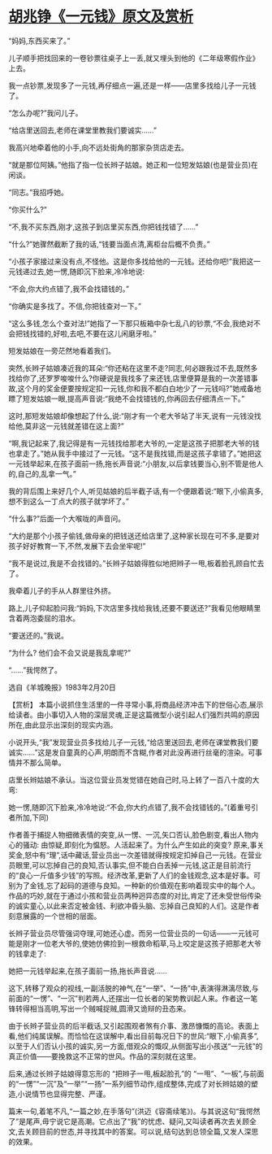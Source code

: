 # [胡兆铮《一元钱》原文及赏析](https://www.vrrw.net/wx/15133.html)

“妈妈,东西买来了。”

儿子顺手把找回来的一卷钞票往桌子上一丢,就又埋头到他的《二年级寒假作业》上去。

我一点钞票,发现多了一元钱,再仔细点一遍,还是一样——店里多找给儿子一元钱了。

“怎么办呢?”我问儿子。

“给店里送回去,老师在课堂里教我们要诚实……”

我高兴地牵着他的小手,向不远处街角的那家杂货店走去。

“就是那位阿姨。”他指了指一位长辫子姑娘。她正和一位短发姑娘(也是营业员)在闲谈。

“同志。”我招呼她。

“你买什么?”

“不,我不买东西,刚才,这孩子到店里买东西,你把钱找错了……”

“什么?”她骤然截断了我的话,“钱要当面点清,离柜台后概不负责。”

“小孩子家接过来没有点,不怪他。这是你多找给他的一元钱。还给你吧!”我把这一元钱递过去,她一愣,随即沉下脸来,冷冷地说:

“不会,你大约点错了,我不会找错钱的。”

“你确实是多找了。不信,你把钱查对一下。”

“这么多钱,怎么个查对法!”她指了一下那只板箱中杂七乱八的钞票,“不会,我绝对不会把钱找错的,好啦,去吧,不要在这儿闲磨牙啦。”

短发姑娘在一旁茫然地看着我们。

突然,长辫子姑娘凑近我的耳朵:“你还粘在这里不走?同志,何必跟我过不去,既然多找给你了,还罗罗唆唆什么?你硬说是我找多了来还钱,店里便算是我的一次差错事故,这个月的奖金便要按规定扣一元钱,你和我不都白白地少了一元钱吗?”她戒备地瞟了短发姑娘一眼,提高声音说:“我绝不会找错钱的,你再回去仔细清点一下。”

这时,那短发姑娘却像想起了什么,说:“刚才有一个老大爷站了半天,说有一元钱没找给他,莫非这一元钱就差错在这上面?”

“啊,我记起来了,我记得是有一元钱找给那老大爷的,一定是这孩子把那老大爷的钱也拿走了。”她从我手中接过了一元钱。“这不是我找错,而是这孩子拿错了。”她把这一元钱举起来,在孩子面前一扬,拖长声音说:“小朋友,以后拿钱要当心,别不管是他人的,自己的,乱拿一气。”

我的背后围上来好几个人,听见姑娘的后半截子话,有一个便跟着说:“眼下,小偷真多,想不到这么一丁点大的孩子就学坏了。”

“什么事?”后面一个大喉咙的声音问。

“大约是那个小孩子偷钱,做母亲的把钱送还给店里了,这种家长现在可不多,是要对孩子好好教育一下,不然,发展下去会坐牢呢!”

“我不是说过,我是不会找错的。”长辫子姑娘得胜似地把辫子一甩,板着脸孔顾自忙去了。

我牵着儿子的手从人群里往外挤。

路上,儿子仰起脸问我:“妈妈,下次店里多找给我钱,还要不要送还?”我看见他眼睛里含着两泡委屈的泪水。

“要送还的。”我说。

“为什么? 他们会不会又说是我乱拿呢?”

“……”我愕然了。

选自《羊城晚报》1983年2月20日



【赏析】 本篇小说抓住生活里的一件寻常小事,将商品经济冲击下的世俗心态,展示给读者。由小事切入人物的深层灵魂,正是这篇微型小说引起人们强烈共鸣的原因所在,由此显示出深刻的现实内涵。

小说开头,“我”发现营业员多找给儿子一元钱,“给店里送回去,老师在课堂教我们要诚实……”这是发自童真的心声,明朗而不含糊,作者对此没再进行丝毫的渲染。可事情并不那么简单。

店里长辫姑娘不承认。当这位营业员发觉错在她自己时,马上转了一百八十度的大弯:

她一愣,随即沉下脸来,冷冷地说:“不会,你大约点错了,我不会找错钱的。”(着重号引者所加,下同)

作者善于捕捉人物细微表情的突变,从一愣、一沉,矢口否认,脸色剧变,看出人物内心的骚动: 由惊疑,即刻化为愠怒。人活起来了。为什么产生如此的突变? 原来,事关奖金,怒中有“理”,话中藏话,营业员出一次差错就得按规定扣掉自己一元钱。在营业员眼里,可以忘掉自己的良知,否认事实,但不能白白丢掉一元钱,这正是目前流行的“良心一斤值多少钱”的写照。经济改革,更新了人们的金钱观念,这本是好事。可别为了金钱,忘了起码的道德与良知。一种新的价值观在影响着现实中的每个人。作品的巧妙,就在于通过小孩和营业员两种迥异态度的对比,肯定了还未受世俗传染的诚实童心,以此来否定被金钱、利欲冲昏头脑、忘掉自己良知的人们。这是作者刻意展露的一个世相的层面。

长辫子营业员尽管强词夺理,可她还心虚。而另一位营业员的一句话——一元钱可能是刚才一位老大爷的,使她仿佛捡到一根救命稻草,马上咬定是这孩子把那老大爷的钱拿走了:

她把一元钱举起来,在孩子面前一扬,拖长声音说……

这下,转移了观众的视线,一副活脱的神气,在“一举”、“一扬”中,表演得淋漓尽致,与前面的“一愣”、“一沉”判若两人,还摆出一位长者的架势教训起人来。作者这一笔锋转得相当高明,写出一个贼喊捉贼,圆滑又诡辩的丑态来。

由于长辫子营业员的后半截话,又引起围观者煞有介事、激昂慷慨的高论。表面上看,他们纯属误解。而恰恰在这误解中,看出目前每况日下的世风:“眼下,小偷真多”,以至于人们否认小孩的诚实,另一方面,借观众的慨叹,从侧面写出小孩送“一元钱”的真正价值——要挽救这不正常的世风。作品的深刻就在这里。

后来,通过长辫子姑娘得意忘形的 “把辫子一甩,板起脸孔”的 “一甩”、“一板”,与前面的“一愣”“一沉”及“一举”“一扬”一系列细节动作,组成整体,完成了对长辫姑娘的塑造,小说情节也显得完整、严谨。

篇末一句,着笔不凡,“一篇之妙,在手落句”(洪迈《容斋续笔》)。与其说这句“我愕然了”是尾声,毋宁说它是高潮。它点出了“我”的忧虑、疑问,又叫读者再次去关顾全文,去关顾目前的世态,并寻找其中的答案。可以说,结句达到总领全篇,又发人深思的效果。

